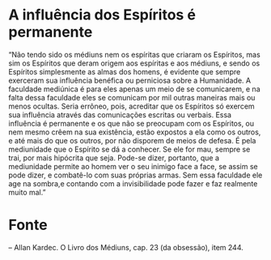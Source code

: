 # A influência dos Espíritos é permanente

“Não tendo sido os médiuns nem os espíritas que criaram os Espíritos, mas sim os Espíritos que deram origem aos espíritas e aos médiuns, e sendo os Espíritos simplesmente as almas dos homens, é evidente que sempre exerceram sua influência benéfica ou perniciosa sobre a Humanidade. A faculdade mediúnica é para eles apenas um meio de se comunicarem, e na falta dessa faculdade eles se comunicam por mil outras maneiras mais ou menos ocultas. Seria errôneo, pois, acreditar que os Espíritos só exercem sua influência através das comunicações escritas ou verbais. Essa influência é permanente e os que não se preocupam com os Espíritos, ou nem mesmo crêem na sua existência, estão expostos a ela como os outros, e até mais do que os outros, por não disporem de meios de defesa. É pela mediunidade que o Espírito se dá a conhecer. Se ele for mau, sempre se trai, por mais hipócrita que seja. Pode-se dizer, portanto, que a mediunidade permite ao homem ver o seu inimigo face a face, se assim se pode dizer, e combatê-lo com suas próprias armas. Sem essa faculdade ele age na sombra,e contando com a invisibilidade pode fazer e faz realmente muito mal.”

# Fonte
– Allan Kardec. O Livro dos Médiuns, cap. 23 (da obsessão), item 244.

